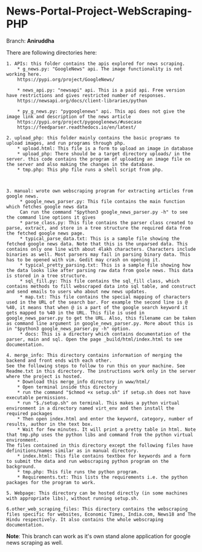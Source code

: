# News-Portal-Project-WebScraping-PHP
Branch: **Aniruddha**

There are following directories here:  

  	1. APIs: this folder contains the apis explored for news scraping.
		* g_news.py: "GoogleNews" api. The image functionality is not working here.
		https://pypi.org/project/GoogleNews/
		
		* news_api.py: "newsapi" api. This is a paid api. Free version have restrictions and gives restricted number of responses.
		https://newsapi.org/docs/client-libraries/python
		
		* py_g_news.py: "pygooglenews" api. This api does not give the image link and description of the news article
		https://pypi.org/project/pygooglenews/#usecase
		https://feedparser.readthedocs.io/en/latest/

	2. upload_php: this folder mainly contains the basic programs to upload images, and run programs through php.
		* upload.html: This file is a form to upload an image in database
		* upload_php: There should be a target directory uploads/ in the server. this code contains the program of uploading an image file on the server and also making the changes in the database.
		* tmp.php: This php file runs a shell script from php.
	
	
		
	3. manual: wrote own webscraping program for extracting articles from google news.
		 * google_news_parser.py: This file contains the main function which fetches google news data
		 Can run the command "$python3 google_news_parser.py -h" to see the command line options it gives
		 * parse_class.py: This file contains the parser class created to parse, extract, and store in a tree structure the required data from the fetched google news page.
		 * typical_parse_data.txt: This is a sample file showing the fetched google news data. Note that this is the unparsed data. This contains only one line with about 4lakh characters. Characters include binaries as well. Most parsers may fail in parsing binary data. This has to be opened with vim. Gedit may crash on opening it.
		 * typical_pretty_parsing.txt: This is a sample file showing how the data looks like after parsing raw data from goole news. This data is stored in a tree structure.
		 * sql_fill.py: This file contains the sql_fill class, which contains methods to fill webscraped data into sql table, and construct and send emails to users who about new news updates.
		 * map.txt: This file contains the special mapping of characters used in the URL of the search bar. For example the second line is @ %40, it means that when @ is a part of the google search keyword it gets mapped to %40 in the URL. This file is used in google_news_parser.py to get the URL. Also, this filename can be taken as command line argument in google_news_parser.py. More about this is in "$python3 google_news_parser.py -h" option.
		 * docs: This is a directory which contains documentation of the parser, main and sql. Open the page _build/html/index.html to see documentation.
	
	4. merge_info: This directory contains information of merging the backend and front ends with each other.
	See the following steps to follow to run this on your machine. See Readme.txt in this directory. The instructions work only in the server where the project is hosted.
		* Download this merge_info directory in www/html/
		* Open terminal inside this directory
		* run the command "$chmod +x setup.sh" if setup.sh does not have executable permissions.
		* run "$./setup.sh" on terminal. This makes a python virtual environment in a directory named virt_env and then install the required packages
		* Then open index.html and enter the keyword, category, number of results, author in the text box.
		* Wait for few minutes. It will print a pretty table in html. Note that tmp.php uses the python libs and command from the python virtual environment.
	The files contained in this directory except the following files have definitions/names similar as in manual directory.
		* index.html: This file contains textbox for keywords and a form to submit the data and run webscraping python program on the background.
		* tmp.php: This file runs the python program.
		* Requirements.txt: This lists the requirements i.e. the python packages for the program to work.

	5. Webpage: This directory can be hosted directly (in some machines with appropriate libs), without running setup.sh.

	6.other_web_scraping_files: This directory contains the webscraping files specific for websites, Economic Times, India.com, News18 and The Hindu respectively. It also contains the whole webscraping documentation.

**Note**: This branch can work as it's own stand alone application for google news scraping as well.
